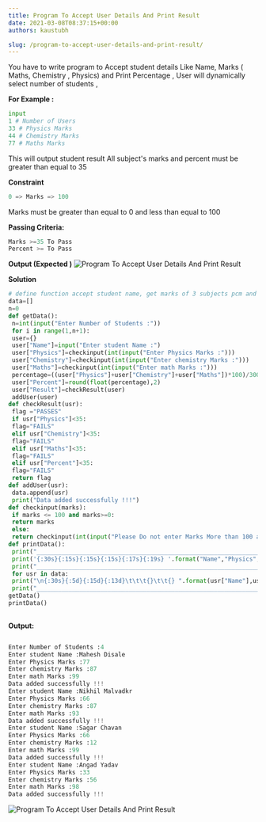 ```yaml
---
title: Program To Accept User Details And Print Result
date: 2021-03-08T08:37:15+00:00
authors: kaustubh

slug: /program-to-accept-user-details-and-print-result/
---
```

You have to write program to Accept student details Like Name, Marks ( Maths, Chemistry , Physics) and Print Percentage , User will dynamically select number of students ,

**For Example :**

```python title="file.py"
input
1 # Number of Users
33 # Physics Marks
44 # Chemistry Marks
77 # Maths Marks

```

This will output student result All subject's marks and percent must be greater than equal to 35

**Constraint**

```python title="file.py"
0 => Marks => 100
```

Marks must be greater than equal to 0 and less than equal to 100

**Passing Criteria:**

```python title="file.py"
Marks >=35 To Pass
Percent >= To Pass
```

**Output (Expected )**
![Program To Accept User Details And Print Result](https://kaustubhk24.netlify.app/imgs/wp-content/uploads/2021/03/image-12-1024x243.png "Program To Accept User Details And Print Result") 



**Solution**

```python title="file.py"
# define function accept student name, get marks of 3 subjects pcm and calculate percentage
data=[]
n=0
def getData():
 n=int(input("Enter Number of Students :"))
 for i in range(1,n+1):
 user={}
 user["Name"]=input("Enter student Name :")
 user["Physics"]=checkinput(int(input("Enter Physics Marks :")))
 user["Chemistry"]=checkinput(int(input("Enter chemistry Marks :")))
 user["Maths"]=checkinput(int(input("Enter math Marks :")))
 percentage=((user["Physics"]+user["Chemistry"]+user["Maths"])*100)/300
 user["Percent"]=round(float(percentage),2)
 user["Result"]=checkResult(user)
 addUser(user)
def checkResult(usr):
 flag ="PASSES"
 if usr["Physics"]<35:
 flag="FAILS"
 elif usr["Chemistry"]<35:
 flag="FAILS"
 elif usr["Maths"]<35:
 flag="FAILS"
 elif usr["Percent"]<35:
 flag="FAILS"
 return flag
def addUser(usr):
 data.append(usr)
 print("Data added successfully !!!")
def checkinput(marks):
 if marks <= 100 and marks>=0:
 return marks
 else:
 return checkinput(int(input("Please Do not enter Marks More than 100 and Less than 0\nPlease Enter Marks Again : ")))
def printData():
 print("_________________________________________________________________________________________________________")
 print('{:30s}{:15s}{:15s}{:15s}{:17s}{:19s} '.format("Name","Physics","Chemistry","Maths","Percent[%]","Result"))
 print("_________________________________________________________________________________________________________")
 for usr in data:
 print("\n{:30s}{:5d}{:15d}{:13d}\t\t\t{}\t\t{} ".format(usr["Name"],usr["Physics"],usr["Chemistry"],usr["Maths"],str(usr["Percent"])+"%",usr["Result"]))
 print("_________________________________________________________________________________________________________")
getData()
printData()
 
```

**Output:**

```python title="file.py"

Enter Number of Students :4
Enter student Name :Mahesh Disale
Enter Physics Marks :77
Enter chemistry Marks :87
Enter math Marks :99
Data added successfully !!!
Enter student Name :Nikhil Malvadkr
Enter Physics Marks :66
Enter chemistry Marks :87
Enter math Marks :93
Data added successfully !!!
Enter student Name :Sagar Chavan
Enter Physics Marks :66
Enter chemistry Marks :12
Enter math Marks :99
Data added successfully !!!
Enter student Name :Angad Yadav
Enter Physics Marks :33
Enter chemistry Marks :56
Enter math Marks :98
Data added successfully !!!

```
![Program To Accept User Details And Print Result](https://kaustubhk24.netlify.app/imgs/wp-content/uploads/2021/03/image-12-1024x243.png "Program To Accept User Details And Print Result")